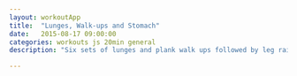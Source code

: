 ```yaml
---
layout: workoutApp
title:  "Lunges, Walk-ups and Stomach"
date:   2015-08-17 09:00:00
categories: workouts js 20min general
description: "Six sets of lunges and plank walk ups followed by leg raises and situps."

---
```


<script type="text/javascript">
    function get_exercises(){
        var library = exerciseLibrary();
        var exercises = [];

        for(var i=0; i<3; i++){
            exercises.push({exercise: library.trunkRotations, time: 20, reps: 0});
            exercises.push({exercise: library.itbRolls, time: 10, reps: 0});
            exercises.push({exercise: library.itbRolls, time: 10, reps: 0});
            exercises.push({exercise: library.steamEngine, time: 20, reps: 0});
            exercises.push({exercise: library.oneLeggedSquats, time: 30, reps: 10});
            exercises.push({exercise: library.oneLeggedSquats, time: 30, reps: 10});
        }
            exercises.pop();
            exercises.pop();
                         
        for(var i=0; i<5; i++){
            exercises.push({exercise: library.lunges, time: 18, reps: 12});
            exercises.push({exercise: library.plankWalkUps,  time: 10, reps: 6});
            exercises.push({exercise: library.sideLunges,  time: 15, reps: 12});
            exercises.push({exercise: library.plankWalkUps, time: 10, reps: 6});
        }

        for(var i=0; i<5; i++){
            exercises.push({exercise: library.legRaises, time: 40, reps: 20});
            exercises.push({exercise: library.situps,  time: 40, reps: 20});
            exercises.push({exercise: library.rest, time: 10, reps: 0});
        }
        exercises.pop();
        exercises.push({exercise: library.backExtensions, time:40, reps: 40});

        return exercises;
    }
</script>
